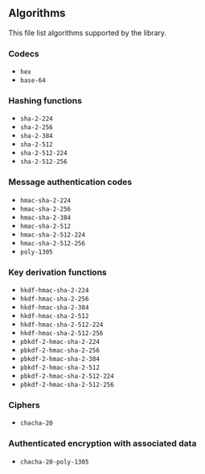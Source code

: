 ## Algorithms

This file list algorithms supported by the library.

### Codecs

- `hex`
- `base-64`

### Hashing functions

- `sha-2-224`
- `sha-2-256`
- `sha-2-384`
- `sha-2-512`
- `sha-2-512-224`
- `sha-2-512-256`

### Message authentication codes

- `hmac-sha-2-224`
- `hmac-sha-2-256`
- `hmac-sha-2-384`
- `hmac-sha-2-512`
- `hmac-sha-2-512-224`
- `hmac-sha-2-512-256`
- `poly-1305`

### Key derivation functions

- `hkdf-hmac-sha-2-224`
- `hkdf-hmac-sha-2-256`
- `hkdf-hmac-sha-2-384`
- `hkdf-hmac-sha-2-512`
- `hkdf-hmac-sha-2-512-224`
- `hkdf-hmac-sha-2-512-256`
- `pbkdf-2-hmac-sha-2-224`
- `pbkdf-2-hmac-sha-2-256`
- `pbkdf-2-hmac-sha-2-384`
- `pbkdf-2-hmac-sha-2-512`
- `pbkdf-2-hmac-sha-2-512-224`
- `pbkdf-2-hmac-sha-2-512-256`

### Ciphers

- `chacha-20`

### Authenticated encryption with associated data

- `chacha-20-poly-1305`
